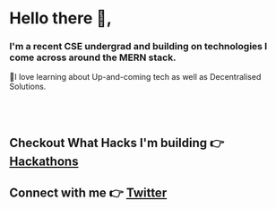 # Hello there 👋, 

### I'm a recent CSE undergrad and building on technologies I come across around the MERN stack. 

🔹I love learning about Up-and-coming tech as well as Decentralised Solutions. 

<br/>
<br/>

## Checkout What Hacks I'm building 👉 [Hackathons](https://devpost.com/DRACrY0?ref_content=user-portfolio&ref_feature=portfolio&ref_medium=global-nav)

## Connect with me 👉 [Twitter](https://twitter.com/_DRACrY)


